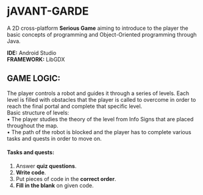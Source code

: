 # jAVANT-GARDE
A 2D cross-platform <b>Serious Game</b> aiming to introduce to the player the basic concepts of programming and Object-Oriented programming through Java.

<b>IDE:</b> Android Studio<br/>
<b>FRAMEWORK:</b> LibGDX
<br/>
## GAME LOGIC:
The player controls a robot and guides it through a series of levels. Each level is filled with obstacles that the player is called to overcome in order to reach the final portal and complete that specific level.<br/>
Basic structure of levels:<br/>
•	The player studies the theory of the level from Info Signs that are placed throughout the map.<br/>
•	The path of the robot is blocked and the player has to complete various tasks and quests in order to move on.

#### Tasks and quests:
1. Answer <b>quiz questions</b>.<br/>
2. <b>Write code</b>.<br/>
3. Put pieces of code in the <b>correct order</b>.<br/>
4. <b>Fill in the blank</b> on given code.<br/>

